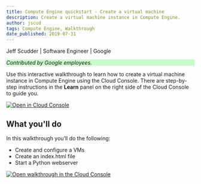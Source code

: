 ```yaml
---
title: Compute Engine quickstart - Create a virtual machine
description: Create a virtual machine instance in Compute Engine.
author: jscud
tags: Compute Engine, Walkthrough
date_published: 2019-07-31
---
```


Jeff Scudder‎  | Software Engineer | Google

<p style="background-color:#CAFACA;"><i>Contributed by Google employees.</i></p>

<!-- {% setvar project_id "<your-project>" %} -->

Use this interactive walkthrough to learn how to create a virtual machine 
instance in Compute Engine using the Cloud Console. There are step-by-step 
instructions in the **Learn** panel on the right side of the Cloud Console to 
guide you.

[![Open in Cloud Console](https://walkthroughs.googleusercontent.com/tutorial/resources/open-in-console-button.svg)](https://console.cloud.google.com/getting-started?walkthrough_tutorial_id=compute_short_quickstart)

## What you'll do

In this walkthrough you’ll do the following:

* Create and configure a VMs
* Create an index.html file
* Start a Python webserver 

[![Open walkthrough in the Cloud Console](https://storage.googleapis.com/gcp-community/tutorials/compute_short_quickstart/tutorial.png)](https://console.cloud.google.com/getting-started?walkthrough_tutorial_id=bigquery_import_data_from_cloud_storage)

